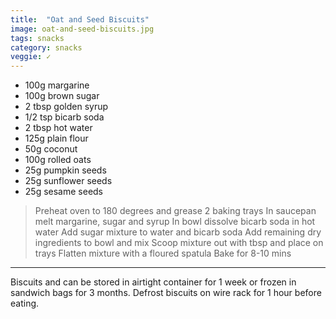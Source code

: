```yaml
---
title:  "Oat and Seed Biscuits"
image: oat-and-seed-biscuits.jpg
tags: snacks
category: snacks
veggie: ✓
---
```


* 100g margarine
* 100g brown sugar
* 2 tbsp golden syrup
* 1/2 tsp bicarb soda
* 2 tbsp hot water
* 125g plain flour
* 50g coconut
* 100g rolled oats
* 25g pumpkin seeds
* 25g sunflower seeds
* 25g sesame seeds


> Preheat oven to 180 degrees and grease 2 baking trays
> In saucepan melt margarine, sugar and syrup
> In bowl dissolve bicarb soda  in hot water
> Add sugar mixture to water and bicarb soda
> Add remaining dry ingredients to bowl and mix
> Scoop mixture out with tbsp and place on trays
> Flatten mixture with a floured spatula
> Bake for 8-10 mins

---

Biscuits and can be stored in airtight container for 1 week or frozen in sandwich bags for 3 months. Defrost biscuits on wire rack for 1 hour before eating. 

